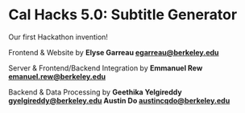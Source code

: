 Cal Hacks 5.0: Subtitle Generator
======================

Our first Hackathon invention!

Frontend & Website by **Elyse Garreau egarreau@berkeley.edu**

Server & Frontend/Backend Integration by **Emmanuel Rew emanuel.rew@berkeley.edu**

Backend & Data Processing by **Geethika Yelgireddy gyelgireddy@berkeley.edu Austin Do austincqdo@berkeley.edu**
